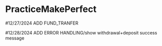 ﻿# PracticeMakePerfect
#12/27/2024 ADD FUND_TRANFER

#12/28/2024 ADD ERROR HANDLING/show withdrawal+deposit success message
